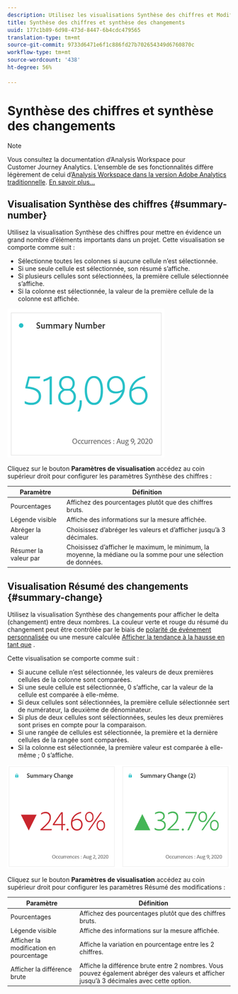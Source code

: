 ```yaml
---
description: Utilisez les visualisations Synthèse des chiffres et Modifier pour afficher des points de données importants dans un projet.
title: Synthèse des chiffres et synthèse des changements
uuid: 177c1b89-6d98-473d-8447-6b4cdc479565
translation-type: tm+mt
source-git-commit: 9733d6471e6f1c886fd27b702654349d6760870c
workflow-type: tm+mt
source-wordcount: '438'
ht-degree: 56%

---
```



# Synthèse des chiffres et synthèse des changements

>[!NOTE]
>
>Vous consultez la documentation d’Analysis Workspace pour Customer Journey Analytics. L’ensemble de ses fonctionnalités diffère légèrement de celui d’[Analysis Workspace dans la version Adobe Analytics traditionnelle](https://docs.adobe.com/content/help/fr-FR/analytics/analyze/analysis-workspace/home.html). [En savoir plus...](/help/getting-started/cja-aa.md)

## Visualisation Synthèse des chiffres {#summary-number}

Utilisez la visualisation Synthèse des chiffres pour mettre en évidence un grand nombre d’éléments importants dans un projet. Cette visualisation se comporte comme suit :

* Sélectionne toutes les colonnes si aucune cellule n’est sélectionnée.
* Si une seule cellule est sélectionnée, son résumé s’affiche.
* Si plusieurs cellules sont sélectionnées, la première cellule sélectionnée s’affiche.
* Si la colonne est sélectionnée, la valeur de la première cellule de la colonne est affichée.

![Numéro de résumé](assets/summary-number.png)

Cliquez sur le bouton **Paramètres de visualisation** accédez au coin supérieur droit pour configurer les paramètres Synthèse des chiffres :

| Paramètre | Définition |
|--- |--- |
| Pourcentages | Affichez des pourcentages plutôt que des chiffres bruts. |
| Légende visible | Affiche des informations sur la mesure affichée. |
| Abréger la valeur | Choisissez d’abréger les valeurs et d’afficher jusqu’à 3 décimales. |
| Résumer la valeur par | Choisissez d’afficher le maximum, le minimum, la moyenne, la médiane ou la somme pour une sélection de données. |

## Visualisation Résumé des changements {#summary-change}

Utilisez la visualisation Synthèse des changements pour afficher le delta (changement) entre deux nombres. La couleur verte et rouge du résumé du changement peut être contrôlée par le biais de [polarité de événement personnalisée](https://docs.adobe.com/content/help/fr-FR/analytics/admin/admin-tools/success-events/success-event.html) ou une mesure calculée [Afficher la tendance à la hausse en tant que](https://docs.adobe.com/content/help/fr-FR/analytics/components/calculated-metrics/calcmetric-workflow/cm-build-metrics.html) .

Cette visualisation se comporte comme suit :

* Si aucune cellule n’est sélectionnée, les valeurs de deux premières cellules de la colonne sont comparées.
* Si une seule cellule est sélectionnée, 0 s’affiche, car la valeur de la cellule est comparée à elle-même.
* Si deux cellules sont sélectionnées, la première cellule sélectionnée sert de numérateur, la deuxième de dénominateur.
* Si plus de deux cellules sont sélectionnées, seules les deux premières sont prises en compte pour la comparaison.
* Si une rangée de cellules est sélectionnée, la première et la dernière cellules de la rangée sont comparées.
* Si la colonne est sélectionnée, la première valeur est comparée à elle-même ; 0 s’affiche.

![Résumé des changements](assets/summary-change.png)

Cliquez sur le bouton **Paramètres de visualisation** accédez au coin supérieur droit pour configurer les paramètres Résumé des modifications :

| Paramètre | Définition |
|--- |--- |
| Pourcentages | Affichez des pourcentages plutôt que des chiffres bruts. |
| Légende visible | Affiche des informations sur la mesure affichée. |
| Afficher la modification en pourcentage | Affiche la variation en pourcentage entre les 2 chiffres. |
| Afficher la différence brute | Affiche la différence brute entre 2 nombres. Vous pouvez également abréger des valeurs et afficher jusqu’à 3 décimales avec cette option. |
